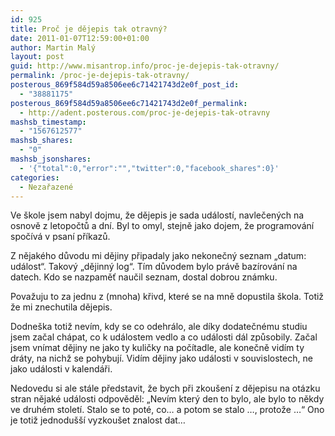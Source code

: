 ```yaml
---
id: 925
title: Proč je dějepis tak otravný?
date: 2011-01-07T12:59:00+01:00
author: Martin Malý
layout: post
guid: http://www.misantrop.info/proc-je-dejepis-tak-otravny/
permalink: /proc-je-dejepis-tak-otravny/
posterous_869f584d59a8506ee6c71421743d2e0f_post_id:
  - "38881175"
posterous_869f584d59a8506ee6c71421743d2e0f_permalink:
  - http://adent.posterous.com/proc-je-dejepis-tak-otravny
mashsb_timestamp:
  - "1567612577"
mashsb_shares:
  - "0"
mashsb_jsonshares:
  - '{"total":0,"error":"","twitter":0,"facebook_shares":0}'
categories:
  - Nezařazené
---
```

Ve &scaron;kole jsem nabyl dojmu, že dějepis je sada ud&aacute;lost&iacute;, navlečen&yacute;ch na osnově z letopočtů a dn&iacute;. Byl to omyl, stejně jako dojem, že programov&aacute;n&iacute; spoč&iacute;v&aacute; v psan&iacute; př&iacute;kazů.

Z nějak&eacute;ho důvodu mi dějiny připadaly jako nekonečn&yacute; seznam &#8222;datum: ud&aacute;lost&#8220;. Takov&yacute; &#8222;dějinn&yacute; log&#8220;. T&iacute;m důvodem bylo pr&aacute;vě baz&iacute;rov&aacute;n&iacute; na datech. Kdo se nazpaměť naučil seznam, dostal dobrou zn&aacute;mku.

Považuju to za jednu z (mnoha) křivd, kter&eacute; se na mně dopustila &scaron;kola. Totiž že mi znechutila dějepis.

Dodne&scaron;ka totiž nev&iacute;m, kdy se co odehr&aacute;lo, ale d&iacute;ky dodatečn&eacute;mu studiu jsem začal ch&aacute;pat, co k ud&aacute;lostem vedlo a co ud&aacute;losti d&aacute;l způsobily. Začal jsem vn&iacute;mat dějiny ne jako ty kuličky na poč&iacute;tadle, ale konečně vid&iacute;m ty dr&aacute;ty, na nichž se pohybuj&iacute;. Vid&iacute;m dějiny jako ud&aacute;losti v souvislostech, ne jako ud&aacute;losti v kalend&aacute;ři.

Nedovedu si ale st&aacute;le představit, že bych při zkou&scaron;en&iacute; z dějepisu na ot&aacute;zku stran nějak&eacute; ud&aacute;losti odpověděl: &#8222;Nev&iacute;m kter&yacute; den to bylo, ale bylo to někdy ve druh&eacute;m stolet&iacute;. Stalo se to pot&eacute;, co&#8230; a potom se stalo &#8230;, protože &#8230;&#8220; Ono je totiž jednodu&scaron;&scaron;&iacute; vyzkou&scaron;et znalost dat&#8230;